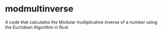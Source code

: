 # modmultinverse
A code that calculates the Modular multiplicative inverse of a number using the Euclidean Algorithm in Rust
